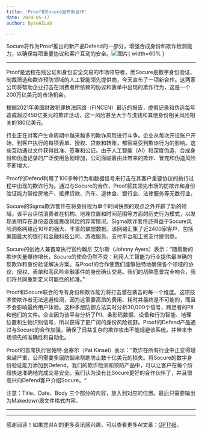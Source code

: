 ```yaml
---
title: 'Proof和Socure宣布新合作'
date: 2024-05-17
author: ByteAILab

---
```


Socure将作为Proof推出的新产品Defend的一部分，增强合成身份和欺诈检测能力，以确保每项重要协议和客户互动的安全。![图片](https://ai-techpark.com/wp-content/uploads/2024/05/Proof-960x540.jpg){ width=60% }

---


Proof是远程在线公证和身份安全交易的市场领导者，而Socure是数字身份验证、制裁筛选和欺诈预防领域的人工智能领先提供商，今天宣布了一项新合作。这两家公司将帮助企业打击在消费者所依赖的协议和表单中出现的欺诈行为，这是一个200万亿美元的市场机会。

根据2021年美国财政犯罪执法网络（FINCEN）最近的报告，虚假记录和伪造每年造成超过450亿美元的欺诈活动，这一风险甚至大于与洗钱和其他身份相关风险相关的180亿美元。

行业正在对客户生命周期中越来越多的欺诈风险进行斗争。企业从每次开设账户开始，到客户执行的每项表单、授权、贷款和转账，都容易受到欺诈行为的影响。这些互动通过文件获得批准、签署和公证。由于人工智能（AI）和深度伪造、合成身份和伪造记录的广泛使用急剧增加，公司面临着由此带来的欺诈、冒充和伪造风险不断增大。

Proof的Defend利用了100多种行为和数据信号来打击在其客户重要协议的执行过程中出现的欺诈行为。通过与Socure的合作，Proof将其领先市场的防欺诈和身份验证能力带给房地产、抵押贷款、汽车、退休金、银行业、法律服务等无数行业。

Socure的Sigma欺诈套件在将身份视为单个时间快照的观点之外开辟了新的领域。该平台评估消费者在机构、地理位置和时间范围等方面的历史行为模式，以发现表明存在身份盗窃或篡改风险的异常情况。Sigma欺诈套件还得益于Socure风险洞察网络近10年的强大、丰富的联盟数据。该网络汇集了近2400家客户，包括美国最大的银行和金融科技公司、游戏服务、支付平台和工资支付提供商。

Socure的创始人兼首席执行官约翰尼·艾尔斯（Johnny Ayers）表示：“随着新的欺诈矢量爆炸增长，Socure的使命仍然不变：利用人工智能为行业提供最准确的反欺诈和身份验证解决方案。与Proof的合作使我们能够独特地确保各个领域的协议、授权、表单和高风险金融事件的身份确认交易。我们的战略愿景完全吻合，我们将共同重新定义可能性的标准。”

Proof和Socure联合的专有身份和欺诈能力将打击潜在袭击的每一个维度。这项技术使欺诈者无法逃避检测，因为这需要高昂的费用、耗时并最终是不可能的，而且不会影响最终用户体验。这种多层防御方法实时分析30,000个信号，跨足者的PII和他们的文件。企业因为该平台分析了PII、条形码数据、设备和行为智能、地理位置和生物识别信号，所以获得了更广阔的身份风险视野。Proof的Defend产品通过与Socure的合作加强，确保了日益复杂的欺诈攻击不能规避该系统，并带来市场领先的准确性和自动化。

Proof的首席执行官帕特·金塞尔（Pat Kinsel）表示：“欺诈在所有行业中正变得越来越严重，公司需要多层防御来帮助防止数十亿美元的损失。将Socure的数字身份验证能力添加到Defend，我们的欺诈检测和预防产品中，可以让客户在每个阶段快速准确地完成交易安全。我们认为没有比Socure更好的合作伙伴了，并且很高兴向Defend客户介绍Socure。“

注意：Title、Date、Body 三个部分的内容，放入到对应的位置。最后只需要输出为Makedown源文件格式内容。

---
---
感谢阅读！如果您对AI的更多资讯感兴趣，可以查看更多AI文章：[GPTNB](https://gptnb.com)。
